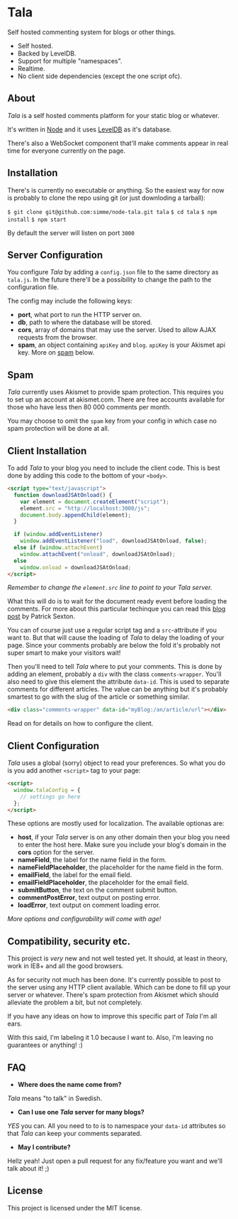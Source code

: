 # Tala

Self hosted commenting system for blogs or other things.

* Self hosted.
* Backed by LevelDB.
* Support for multiple "namespaces".
* Realtime.
* No client side dependencies (except the one script ofc).

## About

_Tala_ is a self hosted comments platform for your static blog or whatever.

It's written in [Node](http://nodejs.org) and it uses [LevelDB](https://code.google.com/p/leveldb/)
as it's database.

There's also a WebSocket component that'll make comments appear in real time
for everyone currently on the page.

## Installation

There's is currently no executable or anything. So the easiest way for now is
probably to clone the repo using git (or just downloding a tarball):

`$ git clone git@github.com:simme/node-tala.git tala`
`$ cd tala`
`$ npm install`
`$ npm start`

By default the server will listen on port `3000`

## Server Configuration

You configure _Tala_ by adding a `config.json` file to the same directory as
`tala.js`. In the future there'll be a possibility to change the path to the
configuration file.

The config may include the following keys:

* **port**, what port to run the HTTP server on.
* **db**, path to where the database will be stored.
* **cors**, array of domains that may use the server. Used to allow AJAX
requests from the browser.
* **spam**, an object containing `apiKey` and `blog`. `apiKey` is your Akismet
api key. More on [spam](#spam) below.

## Spam

_Tala_ currently uses Akismet to provide spam protection. This requires you
to set up an account at akismet.com. There are free accounts available for
those who have less then 80 000 comments per month.

You may choose to omit the `spam` key from your config in which case no spam
protection will be done at all.

## Client Installation

To add _Tala_ to your blog you need to include the client code. This is best
done by adding this code to the bottom of your `<body>`.

```html
<script type="text/javascript">
  function downloadJSAtOnload() {
    var element = document.createElement("script");
    element.src = "http://localhost:3000/js";
    document.body.appendChild(element);
  }

  if (window.addEventListener)
    window.addEventListener("load", downloadJSAtOnload, false);
  else if (window.attachEvent)
    window.attachEvent("onload", downloadJSAtOnload);
  else
    window.onload = downloadJSAtOnload;
</script>
```

_Remember to change the `element.src` line to point to your Tala server._

What this will do is to wait for the document ready event before loading
the comments. For more about this particular techinque you can read this
[blog post](http://www.feedthebot.com/pagespeed/defer-loading-javascript.html)
by Patrick Sexton.

You can of course just use a regular script tag and a `src`-attribute if you
want to. But that will cause the loading of _Tala_ to delay the loading of your
page. Since your comments probably are below the fold it's probably not super
smart to make your visitors wait!

Then you'll need to tell _Tala_ where to put your comments. This is done by
adding an element, probably a `div` with the class `comments-wrapper`. You'll
also need to give this element the attribute `data-id`. This is used to
separate comments for different articles. The value can be anything but it's
probably smartest to go with the slug of the article or something similar.

```html
<div class="comments-wrapper" data-id="myBlog:/an/article/url"></div>
```

Read on for details on how to configure the client.

## Client Configuration

_Tala_ uses a global (sorry) object to read your preferences. So what you do
is you add another `<script>` tag to your page:

```html
<script>
  window.talaConfig = {
    // settings go here
  };
</script>
```

These options are mostly used for localization. The available optionas are:

* **host**, if your _Tala_ server is on any other domain then your blog you
need to enter the host here. Make sure you include your blog's domain in the
__cors__ option for the server.
* **nameField**, the label for the name field in the form.
* **nameFieldPlaceholder**, the placeholder for the name field in the form.
* **emailField**, the label for the email field.
* **emailFieldPlaceholder**, the placeholder for the email field.
* **submitButton**, the text on the comment submit button.
* **commentPostError**, text output on posting error.
* **loadError**, text output on comment loading error.

_More options and configurability will come with age!_

## Compatibility, security etc.

This project is _very_ new and not well tested yet. It should, at least in
theory, work in IE8+ and all the good browsers.

As for security not much has been done. It's currently possible to post to the
server using any HTTP client available. Which can be done to fill up your
server or whatever. There's spam protection from Akismet which should alleviate
the problem a bit, but not completely.

If you have any ideas on how to improve this specific part of _Tala_ I'm all
ears.

With this said, I'm labeling it 1.0 because I want to. Also, I'm leaving no
guarantees or anything! :)

## FAQ

* **Where does the name come from?**

_Tala_ means "to talk" in Swedish.

* **Can I use one _Tala_ server for many blogs?**

_YES_ you can. All you need to to is to namespace your `data-id` attributes so
that _Tala_ can keep your comments separated.

* **May I contribute?**

Hellz yeah! Just open a pull request for any fix/feature you want and we'll
talk about it! ;)

## License

This project is licensed under the MIT license.

